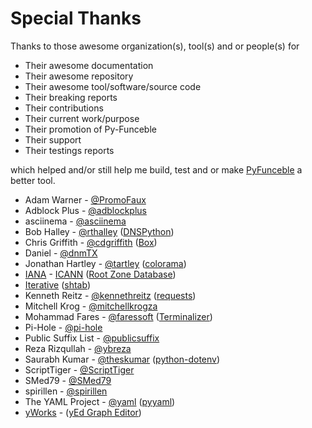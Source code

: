 # Special Thanks

Thanks to those awesome organization(s), tool(s) and or people(s) for

- Their awesome documentation
- Their awesome repository
- Their awesome tool/software/source code
- Their breaking reports
- Their contributions
- Their current work/purpose
- Their promotion of Py-Funceble
- Their support
- Their testings reports

which helped and/or still help me build, test and or make [PyFunceble](https://github.com/funilrys/PyFunceble) a better tool.

- Adam Warner - [@PromoFaux](https://github.com/PromoFaux)
- Adblock Plus - [@adblockplus](https://github.com/adblockplus)
- asciinema - [@asciinema](https://github.com/asciinema)
- Bob Halley - [@rthalley](https://github.com/rthalley) ([DNSPython](https://github.com/rthalley/dnspython))
- Chris Griffith - [@cdgriffith](https://github.com/cdgriffith) ([Box](https://github.com/cdgriffith/Box))
- Daniel - [@dnmTX](https://github.com/dnmTX)
- Jonathan Hartley - [@tartley](https://github.com/tartley) ([colorama](https://github.com/tartley/colorama))
- [IANA](https://www.iana.org/) - [ICANN](https://www.icann.org/) ([Root Zone Database](https://www.iana.org/domains/root/db))
- [Iterative](https://github.com/iterative) ([shtab](https://github.com/iterative/shtab))
- Kenneth Reitz - [@kennethreitz](https://github.com/kennethreitz) ([requests](https://github.com/kennethreitz/requests))
- Mitchell Krog - [@mitchellkrogza](https://github.com/mitchellkrogza)
- Mohammad Fares - [@faressoft](https://github.com/faressoft) ([Terminalizer](https://github.com/faressoft/terminalizer))
- Pi-Hole - [@pi-hole](https://github.com/pi-hole/pi-hole)
- Public Suffix List - [@publicsuffix](https://github.com/publicsuffix)
- Reza Rizqullah - [@ybreza](https://github.com/ybreza)
- Saurabh Kumar - [@theskumar](https://github.com/theskumar) ([python-dotenv](https://github.com/theskumar/python-dotenv))
- ScriptTiger - [@ScriptTiger](https://github.com/ScriptTiger)
- SMed79 - [@SMed79](https://github.com/SMed79)
- spirillen - [@spirillen](https://mypdns.org/spirillen)
- The YAML Project - [@yaml](https://github.com/yaml) ([pyyaml](https://github.com/yaml/pyyaml))
- [yWorks](https://www.yworks.com/company) - ([yEd Graph Editor](https://www.yworks.com/products/yed))
